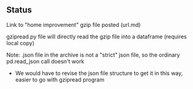 ## Status

Link to "home improvement" gzip file posted (url.md)

gzipread.py file will directly read the gzip file into a dataframe (requires local copy)

Note: .json file in the archive is not a "strict" json file, so the ordinary pd.read_json call doesn't work 

* We would have to revise the json file structure to get it in this way, easier to go with gzipread program
